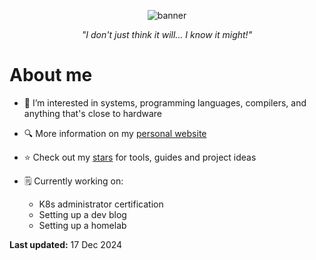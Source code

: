 <p align="center">
  <img alt="banner" src="https://github.com/emmaneugene/emmaneugene/assets/45187465/cda10107-ff9a-4d07-a63e-d1d74944a8e5">
</p>

<p align="center"><i>"I don't just think it will... I know it might!"</i></p>

# About me
- 👀 I’m interested in systems, programming languages, compilers, and anything that's close to hardware

- 🔍 More information on my [personal website](https://emmaneugene.github.io)

- ⭐️ Check out my [stars](https://github.com/emmaneugene?tab=stars) for tools, guides and project ideas

- 🗒️ Currently working on:
  - K8s administrator certification
  - Setting up a dev blog
  - Setting up a homelab

**Last updated:** 17 Dec 2024
<!---
emmaneugene/emmaneugene is a ✨ special ✨ repository because its `README.md` (this file) appears on your GitHub profile.
--->
